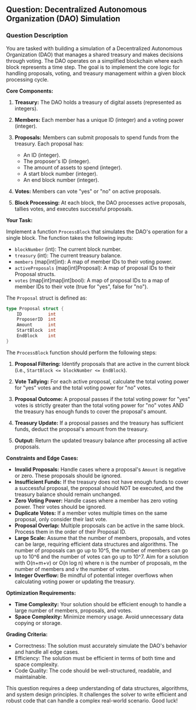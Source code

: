 ## Question: Decentralized Autonomous Organization (DAO) Simulation

### Question Description

You are tasked with building a simulation of a Decentralized Autonomous Organization (DAO) that manages a shared treasury and makes decisions through voting. The DAO operates on a simplified blockchain where each block represents a time step. The goal is to implement the core logic for handling proposals, voting, and treasury management within a given block processing cycle.

**Core Components:**

1.  **Treasury:** The DAO holds a treasury of digital assets (represented as integers).

2.  **Members:** Each member has a unique ID (integer) and a voting power (integer).

3.  **Proposals:** Members can submit proposals to spend funds from the treasury. Each proposal has:
    *   An ID (integer).
    *   The proposer's ID (integer).
    *   The amount of assets to spend (integer).
    *   A start block number (integer).
    *   An end block number (integer).

4.  **Votes:** Members can vote "yes" or "no" on active proposals.

5.  **Block Processing:** At each block, the DAO processes active proposals, tallies votes, and executes successful proposals.

**Your Task:**

Implement a function `ProcessBlock` that simulates the DAO's operation for a single block. The function takes the following inputs:

*   `blockNumber` (int): The current block number.
*   `treasury` (int): The current treasury balance.
*   `members` (map[int]int): A map of member IDs to their voting power.
*   `activeProposals` (map[int]Proposal): A map of proposal IDs to their Proposal structs.
*   `votes` (map[int]map[int]bool): A map of proposal IDs to a map of member IDs to their vote (true for "yes", false for "no").

The `Proposal` struct is defined as:

```go
type Proposal struct {
    ID          int
    ProposerID  int
    Amount      int
    StartBlock  int
    EndBlock    int
}
```

The `ProcessBlock` function should perform the following steps:

1.  **Proposal Filtering:** Identify proposals that are active in the current block (i.e., `StartBlock <= blockNumber <= EndBlock`).

2.  **Vote Tallying:** For each active proposal, calculate the total voting power for "yes" votes and the total voting power for "no" votes.

3.  **Proposal Outcome:** A proposal passes if the total voting power for "yes" votes is strictly greater than the total voting power for "no" votes AND the treasury has enough funds to cover the proposal's amount.

4.  **Treasury Update:** If a proposal passes and the treasury has sufficient funds, deduct the proposal's amount from the treasury.

5.  **Output:** Return the updated treasury balance after processing all active proposals.

**Constraints and Edge Cases:**

*   **Invalid Proposals:** Handle cases where a proposal's `Amount` is negative or zero. These proposals should be ignored.
*   **Insufficient Funds:** If the treasury does not have enough funds to cover a successful proposal, the proposal should NOT be executed, and the treasury balance should remain unchanged.
*   **Zero Voting Power:** Handle cases where a member has zero voting power. Their votes should be ignored.
*   **Duplicate Votes:** If a member votes multiple times on the same proposal, only consider their last vote.
*   **Proposal Overlap:** Multiple proposals can be active in the same block. Process them in the order of their Proposal ID.
*   **Large Scale:** Assume that the number of members, proposals, and votes can be large, requiring efficient data structures and algorithms. The number of proposals can go up to 10^5, the number of members can go up to 10^6 and the number of votes can go up to 10^7. Aim for a solution with O(n+m+v) or O(n log n) where n is the number of proposals, m the number of members and v the number of votes.
*   **Integer Overflow:** Be mindful of potential integer overflows when calculating voting power or updating the treasury.

**Optimization Requirements:**

*   **Time Complexity:** Your solution should be efficient enough to handle a large number of members, proposals, and votes.
*   **Space Complexity:** Minimize memory usage. Avoid unnecessary data copying or storage.

**Grading Criteria:**

*   Correctness: The solution must accurately simulate the DAO's behavior and handle all edge cases.
*   Efficiency: The solution must be efficient in terms of both time and space complexity.
*   Code Quality: The code should be well-structured, readable, and maintainable.

This question requires a deep understanding of data structures, algorithms, and system design principles. It challenges the solver to write efficient and robust code that can handle a complex real-world scenario. Good luck!
